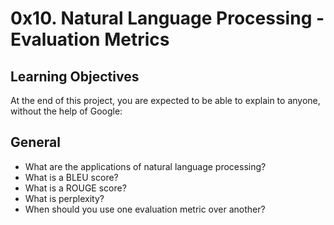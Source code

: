 # 0x10. Natural Language Processing - Evaluation Metrics

## Learning Objectives
At the end of this project, you are expected to be able to explain to anyone, without the help of Google:

## General
* What are the applications of natural language processing?
* What is a BLEU score?
* What is a ROUGE score?
* What is perplexity?
* When should you use one evaluation metric over another?
